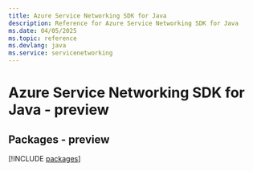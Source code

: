 ```yaml
---
title: Azure Service Networking SDK for Java
description: Reference for Azure Service Networking SDK for Java
ms.date: 04/05/2025
ms.topic: reference
ms.devlang: java
ms.service: servicenetworking
---
```

# Azure Service Networking SDK for Java - preview
## Packages - preview
[!INCLUDE [packages](service-networking-index.md)]